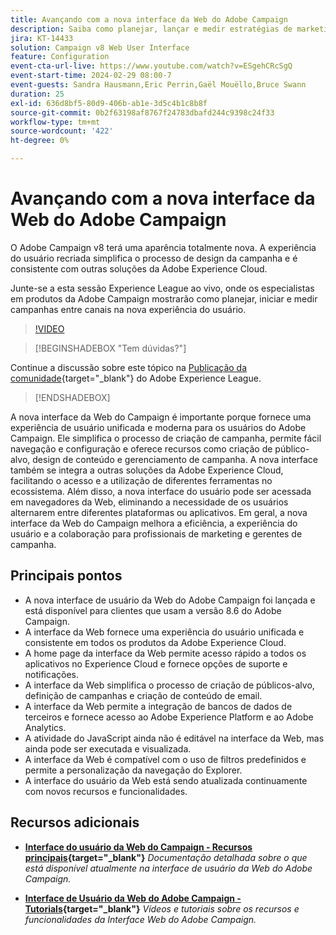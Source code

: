 ```yaml
---
title: Avançando com a nova interface da Web do Adobe Campaign
description: Saiba como planejar, lançar e medir estratégias de marketing entre canais, incluindo marketing por email e marketing de mídia social, usando a nova interface de usuário da Web do Adobe Campaign.
jira: KT-14433
solution: Campaign v8 Web User Interface
feature: Configuration
event-cta-url-live: https://www.youtube.com/watch?v=ESgehCRcSgQ
event-start-time: 2024-02-29 08:00-7
event-guests: Sandra Hausmann,Eric Perrin,Gaël Mouëllo,Bruce Swann
duration: 25
exl-id: 636d8bf5-80d9-406b-ab1e-3d5c4b1c8b8f
source-git-commit: 0b2f63198af8767f24783dbafd244c9398c24f33
workflow-type: tm+mt
source-wordcount: '422'
ht-degree: 0%

---
```


# Avançando com a nova interface da Web do Adobe Campaign

O Adobe Campaign v8 terá uma aparência totalmente nova. A experiência do usuário recriada simplifica o processo de design da campanha e é consistente com outras soluções da Adobe Experience Cloud.

Junte-se a esta sessão Experience League ao vivo, onde os especialistas em produtos da Adobe Campaign mostrarão como planejar, iniciar e medir campanhas entre canais na nova experiência do usuário.

>[!VIDEO](https://video.tv.adobe.com/v/3427258/?quality=12&learn=on)

>[!BEGINSHADEBOX &quot;Tem dúvidas?&quot;]

Continue a discussão sobre este tópico na [Publicação da comunidade](https://experienceleaguecommunities.adobe.com/t5/adobe-campaign-classic/experience-league-live-post-session-discussion-leaping-ahead/m-p/656893?profile.language=pt#M2671){target="_blank"} do Adobe Experience League.

>[!ENDSHADEBOX]

A nova interface da Web do Campaign é importante porque fornece uma experiência de usuário unificada e moderna para os usuários do Adobe Campaign. Ele simplifica o processo de criação de campanha, permite fácil navegação e configuração e oferece recursos como criação de público-alvo, design de conteúdo e gerenciamento de campanha. A nova interface também se integra a outras soluções da Adobe Experience Cloud, facilitando o acesso e a utilização de diferentes ferramentas no ecossistema. Além disso, a nova interface do usuário pode ser acessada em navegadores da Web, eliminando a necessidade de os usuários alternarem entre diferentes plataformas ou aplicativos. Em geral, a nova interface da Web do Campaign melhora a eficiência, a experiência do usuário e a colaboração para profissionais de marketing e gerentes de campanha.

## Principais pontos

* A nova interface de usuário da Web do Adobe Campaign foi lançada e está disponível para clientes que usam a versão 8.6 do Adobe Campaign.
* A interface da Web fornece uma experiência do usuário unificada e consistente em todos os produtos da Adobe Experience Cloud.
* A home page da interface da Web permite acesso rápido a todos os aplicativos no Experience Cloud e fornece opções de suporte e notificações.
* A interface da Web simplifica o processo de criação de públicos-alvo, definição de campanhas e criação de conteúdo de email.
* A interface da Web permite a integração de bancos de dados de terceiros e fornece acesso ao Adobe Experience Platform e ao Adobe Analytics.
* A atividade do JavaScript ainda não é editável na interface da Web, mas ainda pode ser executada e visualizada.
* A interface da Web é compatível com o uso de filtros predefinidos e permite a personalização da navegação do Explorer.
* A interface do usuário da Web está sendo atualizada continuamente com novos recursos e funcionalidades.


## Recursos adicionais

* **[Interface do usuário da Web do Campaign - Recursos principais](https://experienceleague.adobe.com/docs/campaign-web/v8/whats-new.html?lang=pt-BR){target="_blank"}**
  *Documentação detalhada sobre o que está disponível atualmente na interface de usuário da Web do Adobe Campaign.*

* **[Interface de Usuário da Web do Adobe Campaign - Tutorials](https://experienceleague.adobe.com/docs/campaign-web-learn/tutorials/overview.html?lang=pt-BR){target="_blank"}**
  *Vídeos e tutoriais sobre os recursos e funcionalidades da Interface Web do Adobe Campaign.*

